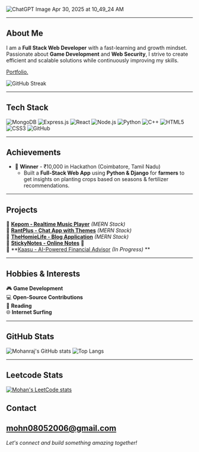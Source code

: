 
![ChatGPT Image Apr 30, 2025 at 10_49_24 AM](https://github.com/user-attachments/assets/2a419dd7-ff14-4607-805c-38583046d090)

---
## About Me

I am a **Full Stack Web Developer** with a fast-learning and growth mindset. Passionate about **Game Development** and **Web Security**, I strive to create efficient and scalable solutions while continuously improving my skills.

[Portfolio.](https://mohandev.me)

![GitHub Streak](https://nirzak-streak-stats.vercel.app/?user=mohan-bee&theme=dark&hide_border=false)

---

## Tech Stack

![MongoDB](https://img.shields.io/badge/MongoDB-47A248?style=for-the-badge&logo=mongodb&logoColor=white)
![Express.js](https://img.shields.io/badge/Express.js-404D59?style=for-the-badge)
![React](https://img.shields.io/badge/React-20232A?style=for-the-badge&logo=react&logoColor=61DAFB)
![Node.js](https://img.shields.io/badge/Node.js-43853D?style=for-the-badge&logo=node.js&logoColor=white)
![Python](https://img.shields.io/badge/Python-3776AB?style=for-the-badge&logo=python&logoColor=white)
![C++](https://img.shields.io/badge/C++-00599C?style=for-the-badge&logo=c%2B%2B&logoColor=white)
![HTML5](https://img.shields.io/badge/HTML5-E34F26?style=for-the-badge&logo=html5&logoColor=white)
![CSS3](https://img.shields.io/badge/CSS3-1572B6?style=for-the-badge&logo=css3&logoColor=white)
![GitHub](https://img.shields.io/badge/GitHub-100000?style=for-the-badge&logo=github&logoColor=white)

---

## Achievements
- 🏅 **Winner** - ₹10,000 in Hackathon (Coimbatore, Tamil Nadu)  
  - Built a **Full-Stack Web App** using **Python & Django** for **farmers** to get insights on planting crops based on seasons & fertilizer recommendations.

---

## Projects

🔹 **[Kepom - Realtime Music Player](https://kepom.vercel.app)**  *(MERN Stack)*  
🔹 **[RantPlus - Chat App with Themes](https://rant-plus.vercel.app/login)**  *(MERN Stack)*  
🔹 **[TheHomieLife - Blog Application](https://thehomie.life)** *(MERN Stack)*  
🔹 **[StickyNotes - Online Notes](https://mohan-bee.github.io/Sticky-Notes/)** 📝  
🔹 **[Kaasu - AI-Powered Financial Advisor](https://github.com/kalviumcommunity/S65_Mohan_Capstone_Kaasu) *(In Progress)* **

---

## Hobbies & Interests

🎮 **Game Development**  
💻 **Open-Source Contributions**  
📖 **Reading**  
🌐 **Internet Surfing**  

---

## GitHub Stats

![Mohanraj's GitHub stats](https://github-readme-stats.vercel.app/api?username=mohan-bee&show_icons=true&theme=tokyonight) ![Top Langs](https://github-readme-stats.vercel.app/api/top-langs/?username=mohan-bee&layout=compact&theme=tokyonight)

---

## Leetcode Stats
[![Mohan's LeetCode stats](https://leetcard.jacoblin.cool/mohan-bee?theme=dark&font=Baloo%202&ext=contest)](https://leetcode.com/u/mohan-bee/)
## Contact

[mohn08052006@gmail.com](mailto:mohn08052006@gmail.com)  
---
*Let's connect and build something amazing together!*
